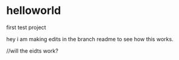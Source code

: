 # helloworld
first test project


hey i am making edits in the branch readme to see how this works.

//will the eidts work?
